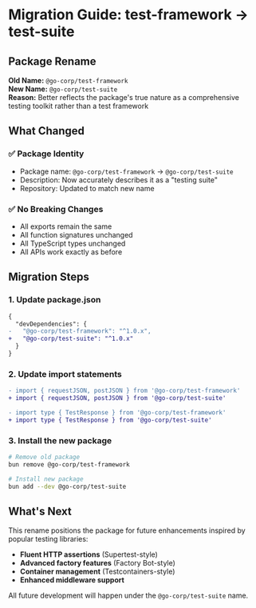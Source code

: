 # Migration Guide: test-framework → test-suite

## Package Rename

**Old Name:** `@go-corp/test-framework`  
**New Name:** `@go-corp/test-suite`  
**Reason:** Better reflects the package's true nature as a comprehensive testing toolkit rather than a test framework

## What Changed

### ✅ Package Identity
- Package name: `@go-corp/test-framework` → `@go-corp/test-suite`
- Description: Now accurately describes it as a "testing suite"
- Repository: Updated to match new name

### ✅ No Breaking Changes
- All exports remain the same
- All function signatures unchanged
- All TypeScript types unchanged
- All APIs work exactly as before

## Migration Steps

### 1. Update package.json
```diff
{
  "devDependencies": {
-   "@go-corp/test-framework": "^1.0.x",
+   "@go-corp/test-suite": "^1.0.x"
  }
}
```

### 2. Update import statements
```diff
- import { requestJSON, postJSON } from '@go-corp/test-framework'
+ import { requestJSON, postJSON } from '@go-corp/test-suite'

- import type { TestResponse } from '@go-corp/test-framework'
+ import type { TestResponse } from '@go-corp/test-suite'
```

### 3. Install the new package
```bash
# Remove old package
bun remove @go-corp/test-framework

# Install new package
bun add --dev @go-corp/test-suite
```

## What's Next

This rename positions the package for future enhancements inspired by popular testing libraries:

- **Fluent HTTP assertions** (Supertest-style)
- **Advanced factory features** (Factory Bot-style) 
- **Container management** (Testcontainers-style)
- **Enhanced middleware support**

All future development will happen under the `@go-corp/test-suite` name.